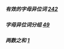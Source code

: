 ##### 有效的字母异位词 [242](https://leetcode-cn.com/problems/valid-anagram/description/)


##### 字母异位词分组 [49](https://leetcode-cn.com/problems/group-anagrams/)

##### 两数之和 [1](https://leetcode-cn.com/problems/two-sum/description/)